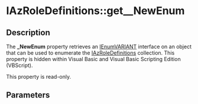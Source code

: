 # IAzRoleDefinitions::get__NewEnum

## Description

The **_NewEnum** property retrieves an [IEnumVARIANT](https://learn.microsoft.com/previous-versions/windows/desktop/api/oaidl/nn-oaidl-ienumvariant) interface on an object that can be used to enumerate the [IAzRoleDefinitions](https://learn.microsoft.com/windows/desktop/api/azroles/nn-azroles-iazroledefinitions) collection. This property is hidden within Visual Basic and Visual Basic Scripting Edition (VBScript).

This property is read-only.

## Parameters